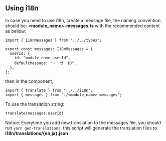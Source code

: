 ## Using i18n

In case you need to use i18n, create a message file, the naming convention should be: **<module_name>-messages.ts** with the recommended content as bellow:

```
import { I18nMessages } from "../../types";

export const messages: I18nMessages = {
  userId: {
    id: "module_name_userId",
    defaultMessage: "ユーザーID",
  },
};

```

then in the component,

```
import { translate } from "../../i18n";
import { messages } from "./<module_name>-messages";
```

To use the translation string:

```translate(messages.userId)```

Notice: Everytime you add new translation to the messages file, you should run ```yarn gen-translations```, this script will generate the translation files to **i18n/translations/{en,ja}.json**